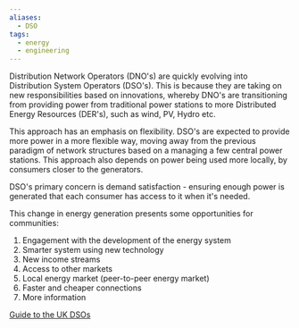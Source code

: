 ```yaml
---
aliases:
  - DSO
tags:
  - energy
  - engineering
---
```


Distribution Network Operators (DNO's) are quickly evolving into Distribution System Operators (DSO's). This is because they are taking on new responsibilities based on innovations, whereby DNO's are transitioning from providing power from traditional power stations to more Distributed Energy Resources (DER's), such as wind, PV, Hydro etc.   

This approach has an emphasis on flexibility. DSO's are expected to provide more power in a more flexible way, moving away from the previous paradigm of network structures based on a managing a few central power stations. This approach also depends on power being used more locally, by consumers closer to the generators. 

DSO's primary concern is demand satisfaction - ensuring enough power is generated that each consumer has access to it when it's needed. 

This change in energy generation presents some opportunities for communities:
1. Engagement with the development of the energy system
2. Smarter system using new technology
3. New income streams
4. Access to other markets
5. Local energy market (peer-to-peer energy market)
6. Faster and cheaper connections
7. More information


[Guide to the UK DSOs](https://www.regen.co.uk/wp-content/uploads/Jodie-Giles-Regen-Plain-English-guide-to-DSO.pdf)